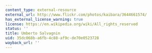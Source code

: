 ```yaml
---
content_type: external-resource
external_url: http://www.flickr.com/photos/kaibara/3644661574/
has_external_license_warning: true
license: https://en.wikipedia.org/wiki/All_rights_reserved
status: ''
title: Umberto Salvagnin
uid: 35dc068b-a6fb-4c88-af9c-de70e0523728
wayback_url: ''
---
```

